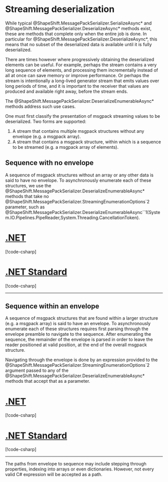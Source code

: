 # Streaming deserialization

While typical @ShapeShift.MessagePackSerializer.SerializeAsync* and @ShapeShift.MessagePackSerializer.DeserializeAsync* methods exist, these are methods that complete only when the entire job is done.
In particular for @ShapeShift.MessagePackSerializer.DeserializeAsync\*, this means that no subset of the deserialized data is available until it is fully deserialized.

There are times however where progressively obtaining the deserialized elements can be useful.
For example, perhaps the stream contains a very long sequence of elements, and processing them incrementally instead of all at once can save memory or improve performance.
Or perhaps the stream is intentionally a long-lived generator stream that emits values over long periods of time, and it is important to the receiver that values are produced and available right away, before the stream ends.

The @ShapeShift.MessagePackSerializer.DeserializeEnumerableAsync\* methods address such use cases.

One must first classify the presentation of msgpack streaming values to be deserialized.
Two forms are supported:

1. A stream that contains multiple msgpack structures without any envelope (e.g. a msgpack array).
1. A stream that contains a msgpack structure, within which is a sequence to be streamed (e.g. a msgpack array of elements).

## Sequence with no envelope

A sequence of msgpack structures without an array or any other data is said to have no envelope.
To asynchronously enumerate each of these structures, we use the @ShapeShift.MessagePackSerializer.DeserializeEnumerableAsync\* methods that take no @ShapeShift.MessagePackSerializer.StreamingEnumerationOptions`2 parameter, such as @ShapeShift.MessagePackSerializer.DeserializeEnumerableAsync``1(System.IO.Pipelines.PipeReader,System.Threading.CancellationToken).

# [.NET](#tab/net)

[!code-csharp[](../../samples/StreamingDeserialization.cs#TopLevelStreamingEnumerationNET)]

# [.NET Standard](#tab/netfx)

[!code-csharp[](../../samples/StreamingDeserialization.cs#TopLevelStreamingEnumerationNETFX)]

---

## Sequence within an envelope

A sequence of msgpack structures that are found within a larger structure (e.g. a msgpack array) is said to have an envelope.
To asynchronously enumerate each of these structures requires first parsing through the envelope preamble to navigate to the sequence.
After enumerating the sequence, the remainder of the envelope is parsed in order to leave the reader positioned at valid position, at the end of the overall msgpack structure.

Navigating through the envelope is done by an expression provided to the @ShapeShift.MessagePackSerializer.StreamingEnumerationOptions`2 argument passed to any of the @ShapeShift.MessagePackSerializer.DeserializeEnumerableAsync\* methods that accept that as a parameter.

# [.NET](#tab/net)

[!code-csharp[](../../samples/StreamingDeserialization.cs#StreamingEnumerationWithEnvelopeNET)]

# [.NET Standard](#tab/netfx)

[!code-csharp[](../../samples/StreamingDeserialization.cs#StreamingEnumerationWithEnvelopeNETFX)]

---

The paths from envelope to sequence may include stepping through properties, indexing into arrays or even dictionaries.
However, not every valid C# expression will be accepted as a path.
